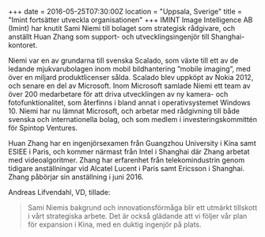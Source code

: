 +++
date = 2016-05-25T07:30:00Z
location = "Uppsala, Sverige"
title = "Imint fortsätter utveckla organisationen"
+++
IMINT Image Intelligence AB (Imint) har knutit Sami Niemi till bolaget som strategisk rådgivare, och anställt Huan Zhang som support- och utvecklingsingenjör till Shanghai-kontoret.<!--more-->

Niemi var en av grundarna till svenska Scalado, som växte till ett av de ledande mjukvarubolagen inom mobil bildhantering ”mobile imaging”, med över en miljard produktlicenser sålda. Scalado blev uppköpt av Nokia 2012, och senare en del av Microsoft. Inom Microsoft samlade Niemi ett team av över 200 medarbetare för att driva utvecklingen av ny kamera- och fotofunktionalitet, som återfinns i bland annat i operativsystemet Windows 10. Niemi har nu lämnat Microsoft, och arbetar med rådgivning till både svenska och internationella bolag, och som medlem i investeringskommittén för Spintop Ventures.

Huan Zhang har en ingenjörsexamen från Guangzhou University i Kina samt ESIEE i Paris, och kommer närmast från Intel i Shanghai där Zhang arbetat med videoalgoritmer. Zhang har erfarenhet från telekomindustrin genom tidigare anställningar vid Alcatel Lucent i Paris samt Ericsson i Shanghai. Zhang påbörjar sin anställning i juni 2016.

Andreas Lifvendahl, VD, tillade:

>Sami Niemis bakgrund och innovationsförmåga blir ett utmärkt tillskott i vårt strategiska arbete. Det är också glädande att vi följer vår plan för expansion i Kina, med en duktig ingenjör på plats.
